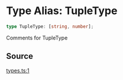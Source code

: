 # Type Alias: TupleType

```ts
type TupleType: [string, number];
```

Comments for TupleType

## Source

[types.ts:1](http://source-url)
